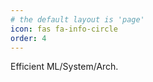 ```yaml
---
# the default layout is 'page'
icon: fas fa-info-circle
order: 4
---
```


Efficient ML/System/Arch.

<!-- > Add Markdown syntax content to file `_tabs/about.md`{: .filepath } and it will show up on this page.
{: .prompt-tip } -->
